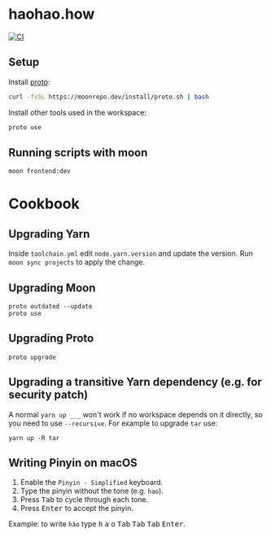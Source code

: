 # haohao.how

[![CI](https://github.com/bradleyayers/haohaohow/actions/workflows/ci.yml/badge.svg)](https://github.com/bradleyayers/haohaohow/actions/workflows/ci.yml)

## Setup

Install [proto](https://moonrepo.dev/proto):

```sh
curl -fsSL https://moonrepo.dev/install/proto.sh | bash
```

Install other tools used in the workspace:

```sh
proto use
```

## Running scripts with moon

```sh
moon frontend:dev
```

# Cookbook

## Upgrading Yarn

Inside `toolchain.yml` edit `node.yarn.version` and update the version. Run
`moon sync projects` to apply the change.

## Upgrading Moon

```
proto outdated --update
proto use
```

## Upgrading Proto

```
proto upgrade
```

## Upgrading a transitive Yarn dependency (e.g. for security patch)

A normal `yarn up ___` won't work if no workspace depends on it directly, so you
need to use `--recursive`. For example to upgrade `tar` use:

```
yarn up -R tar
```

## Writing Pinyin on macOS

1. Enable the `Pinyin - Simplified` keyboard.
1. Type the pinyin without the tone (e.g. `hao`).
1. Press <kbd>Tab</kbd> to cycle through each tone.
1. Press <kbd>Enter</kbd> to accept the pinyin.

Example: to write `hǎo` type <kbd>h</kbd> <kbd>a</kbd> <kbd>o</kbd> <kbd>Tab</kbd> <kbd>Tab</kbd> <kbd>Tab</kbd> <kbd>Enter</kbd>.
